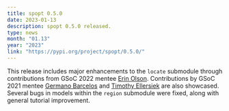 ```yaml
---
title: spopt 0.5.0
date: 2023-01-13
description: spopt 0.5.0 released. 
type: news
month: "01.13"
year: "2023"
link: "https://pypi.org/project/spopt/0.5.0/"
---
```


This release includes major enhancements to the `locate` submodule through contributions from GSoC 2022 mentee [Erin Olson](https://github.com/erinrolson). Contributions by GSoC 2021 mentee [Germano Barcelos](https://github.com/gegen07) and [Timothy Ellersiek](https://github.com/TimMcCauley) are also showcased. Several bugs in models within the `region` submodule were fixed, along with general tutorial improvement.
